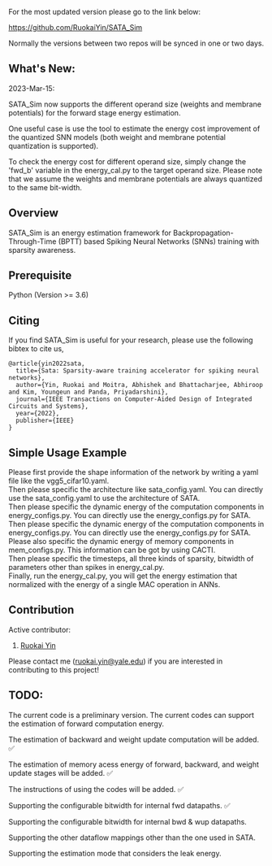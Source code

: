 For the most updated version please go to the link below:

https://github.com/RuokaiYin/SATA_Sim

Normally the versions between two repos will be synced in one or two days.

## What's New:

2023-Mar-15:

SATA_Sim now supports the different operand size (weights and membrane potentials) for the forward stage energy estimation.

One useful case is use the tool to estimate the energy cost improvement of the quantized SNN models (both weight and membrane potential quantization is supported).

To check the energy cost for different operand size, simply change the 'fwd_b' variable in the energy_cal.py to the target operand size. Please note that we assume the weights and membrane potentials are always quantized to the same bit-width.


## Overview

SATA_Sim is an energy estimation framework for Backpropagation-Through-Time (BPTT) based Spiking Neural Networks (SNNs) training with sparsity awareness.

## Prerequisite

Python (Version >= 3.6)

## Citing
If you find SATA_Sim is useful for your research, please use the following bibtex to cite us,

```
@article{yin2022sata,
  title={Sata: Sparsity-aware training accelerator for spiking neural networks},
  author={Yin, Ruokai and Moitra, Abhishek and Bhattacharjee, Abhiroop and Kim, Youngeun and Panda, Priyadarshini},
  journal={IEEE Transactions on Computer-Aided Design of Integrated Circuits and Systems},
  year={2022},
  publisher={IEEE}
}
```

## Simple Usage Example
<p>Please first provide the shape information of the network by writing a yaml file like the vgg5_cifar10.yaml. <br>
Then please specific the architecture like sata_config.yaml. You can directly use the sata_config.yaml to use the architecture of SATA.<br>
Then please specific the dynamic energy of the computation components in energy_configs.py. You can directly use the energy_configs.py for SATA.<br>
Then please specific the dynamic energy of the computation components in energy_configs.py. You can directly use the energy_configs.py for SATA.<br>
Please also specific the dynamic energy of memory components in mem_configs.py. This information can be got by using CACTI.<br>
Then please specific the timesteps, all three kinds of sparsity, bitwidth of parameters other than spikes in energy_cal.py.<br>
Finally, run the energy_cal.py, you will get the energy estimation that normalized with the energy of a single MAC operation in ANNs.</p>

## Contribution
Active contributor:
1. [Ruokai Yin](https://ruokaiyin.github.io/)

Please contact me (ruokai.yin@yale.edu) if you are interested in contributing to this project!

## TODO:
The current code is a preliminary version. The current codes can support the estimation of forward computation energy.

The estimation of backward and weight update computation will be added. :white_check_mark:

The estimation of memory acess energy of forward, backward, and weight update stages will be added. :white_check_mark:

The instructions of using the codes will be added. :white_check_mark:

Supporting the configurable bitwidth for internal fwd datapaths. :white_check_mark:

Supporting the configurable bitwidth for internal bwd & wup datapaths.

Supporting the other dataflow mappings other than the one used in SATA.

Supporting the estimation mode that considers the leak energy.

